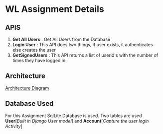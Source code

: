 # WL Assignment Details

## APIS

 1. **Get All Users** : Get All Users from the Database
 2. **Login User** : This API does two things, if user exists, it authenticates else creates the user
 3. **GetSignedUsers** : This API returns a list of userid's with the number of times they have logged in.

## Architecture

[Architecture Diagram](https://github.com/yogeetagup/WL_Assignment/blob/main/wl_assignment.drawio)

## Database Used

For this Assignment SqlLite Database is used. Two tables are used **User**[*Built in Django User model*] and **Account**[*Capture the user login Activity*]
